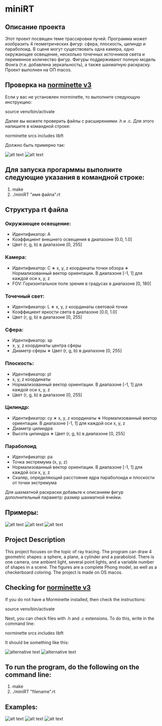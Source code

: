 # miniRT
## Описание проекта
Этот проект посвящен теме трассировки лучей. Программа может изобразить 4 геометрических фигур: сфера, плоскость, цилиндр и параболоид. В сцене могут существовать одна камера, одно окружающее освещение, несколько точечных источников света и переменное количество фигур. Фигуры поддерживают полную модель Фонга (т.е. добавлена зеркальность), а также шахматную раскраску. Проект выполнен на ОП macos.

## Проверка на [norminette v3](https://github.com/42School/norminette)
Если у вас не установлен morminette, то выполните следующую инструкцию:

source venv/bin/activate

Далее вы можете проверить файлы с расширениями .h и .c. Для этого напишите в командной строке:

norminette srcs includes libft

Должно быть примерно так:

![alt text](https://github.com/danlee65071/miniRT/blob/master/png/norm1.png "norm1")
![alt text](https://github.com/danlee65071/miniRT/blob/master/png/norm2.png "norm2")

## Для запуска прогарммы выполните следующие указания в командной строке:
1. make
2. ./miniRT "имя файла".rt

## Структура rt файла

### Окружающее освещение:
* Идентификатор: A
* Коэффициент внешнего освещения в диапазоне [0.0, 1.0]
* Цвет (r, g, b) в диапазоне [0, 255]

### Камера:
* Идентификатор: C
∗ x, y, z координаты точки обзора
∗ Нормализованный вектор ориентации. В диапазоне [-1, 1] для каждой оси x, y, z
* FOV: Горизонтальное поле зрения в градусах в диапазоне [0, 180]

### Точечный свет:
* Идентификатор: L
∗ x, y, z координаты световой точки
* Коэффициент яркости света в диапазоне [0.0, 1.0]
* Цвет (r, g, b) в диапазоне [0, 255]

### Сфера:
* Идентификатор: sp
* x, y, z координаты центра сферы
* Диаметр сферы
∗ Цвет (r, g, b) в диапазоне [0, 255]

### Плоскость:
* Идентификатор: pl
* x, y, z координаты
* Нормализованный вектор ориентации. В диапазоне [-1, 1] для каждой оси x, y, z
* Цвет (r, g, b) в диапазоне [0, 255]

### Цилиндр:
* Идентификатор: cy
∗ x, y, z координаты
∗ Нормализованный вектор ориентации. В диапазоне [-1, 1] для каждой оси x, y, z
* Диаметр цилиндра
* Высота цилиндра
∗ Цвет (r, g, b) в диапазоне [0, 255]

### Параболоид
* Идентификатор: pa
* Точка экстремума (x, y, z)
* Нормализованный вектор ориентации. В диапазоне [-1, 1] для каждой оси x, y, z
* Скаляр, определяющий расстояние ядра параболоида и плоскости от точки экстремума

Для шахматной раскраски добавьте к описаниям фигур дополнительный параметр: размер шахматной ячейки.

## Примеры:
![alt text](https://github.com/danlee65071/miniRT/blob/master/png/hi.png "hi_scene")
![alt text](https://github.com/danlee65071/miniRT/blob/master/png/sub.png "sub_scene")
![alt text](https://github.com/danlee65071/miniRT/blob/master/png/test.png "test_scene")

## Project Description
This project focuses on the topic of ray tracing. The program can draw 4 geometric shapes: a sphere, a plane, a cylinder and a paraboloid. There is one camera, one ambient light, several point lights, and a variable number of shapes in a scene. The figures are a complete Phong model, as well as a checkerboard coloring. The project is made on OS macos.

## Checking for [norminette v3](https://github.com/42School/norminette)
If you do not have a Morminette installed, then check the instructions:

source venv/bin/activate

Next, you can check files with .h and .c extensions. To do this, write in the command line:

norminette srcs includes libft

It should be something like this:

![alternative text](https://github.com/danlee65071/miniRT/blob/master/png/norm1.png "norm1")
![alternative text](https://github.com/danlee65071/miniRT/blob/master/png/norm2.png "norm2")

## To run the program, do the following on the command line:
1. make
2. ./miniRT "filename".rt

## Examples:
![alt text](https://github.com/danlee65071/miniRT/blob/master/png/hi.png "hi_scene")
![alt text](https://github.com/danlee65071/miniRT/blob/master/png/sub.png "sub_scene")
![alt text](https://github.com/danlee65071/miniRT/blob/master/png/test.png "test_scene")

